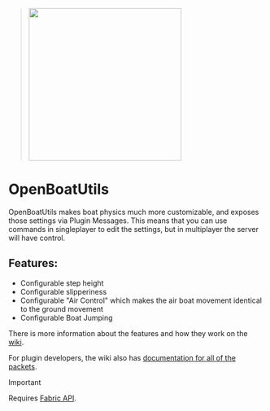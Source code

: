 > <img src="https://github.com/o7Moon/OpenBoatUtils/blob/main/src/main/resources/assets/openboatutils/OpenBoatUtils.png?raw=true" width = 300>


# OpenBoatUtils
OpenBoatUtils makes boat physics much more customizable, and exposes those settings via Plugin Messages. This means that you can use commands in singleplayer to edit the settings, but in multiplayer the server will have control.

## Features:
- Configurable step height
- Configurable slipperiness
- Configurable "Air Control" which makes the air boat movement identical to the ground movement
- Configurable Boat Jumping

There is more information about the features and how they work on the [wiki](https://github.com/o7Moon/OpenBoatUtils/wiki).

For plugin developers, the wiki also has [documentation for all of the packets](https://github.com/o7Moon/OpenBoatUtils/wiki/Packets).

> [!IMPORTANT]
> Requires [Fabric API](https://modrinth.com/mod/fabric-api).
